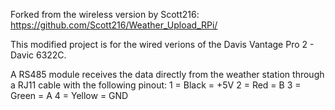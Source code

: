 Forked from the wireless version by Scott216: https://github.com/Scott216/Weather_Upload_RPi/

This modified project is for the wired verions of the Davis Vantage Pro 2 - Davic 6322C.

A RS485 module receives the data directly from the weather station through a RJ11 cable with the following pinout:
    1 = Black = +5V
    2 = Red = B
    3 = Green = A
    4 = Yellow = GND 

